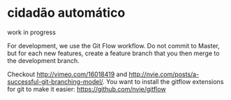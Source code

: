 cidadão automático
==================

work in progress

For development, we use the Git Flow workflow. Do not commit to Master, but for each new features, create a feature branch that you then merge to the development branch.

Checkout http://vimeo.com/16018419 and http://nvie.com/posts/a-successful-git-branching-model/. You want to install the gitflow extensions for git to make it easier: https://github.com/nvie/gitflow
